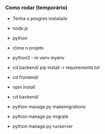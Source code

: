 ### Como rodar (temporário)
- Tenha o posgres instalado
- node.js
- python

- clone o projeto
- python3 - m venv myenv
- cd backend/ pip install -r requirements.txt
- cd frontend/
- npm install
- cd backend/
- python manage.py makemigrations
- python manage.py migrate
- python manage.py runserver